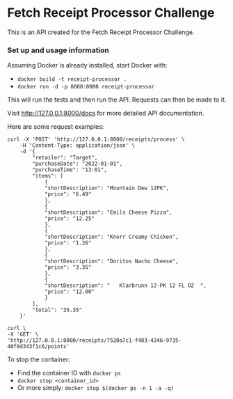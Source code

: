 # Fetch Receipt Processor Challenge

This is an API created for the Fetch Receipt Processor Challenge.

### Set up and usage information

Assuming Docker is already installed, start Docker with:

- `docker build -t receipt-processor .`
- `docker run -d -p 8000:8000 receipt-processor`

This will run the tests and then run the API. Requests can then be made to it.

Visit http://127.0.0.1:8000/docs for more detailed API documentation.

Here are some request examples:

```
curl -X 'POST' 'http://127.0.0.1:8000/receipts/process' \
    -H 'Content-Type: application/json' \
    -d '{
        "retailer": "Target",
        "purchaseDate": "2022-01-01",
        "purchaseTime": "13:01",
        "items": [
            {
            "shortDescription": "Mountain Dew 12PK",
            "price": "6.49"
            },
            {
            "shortDescription": "Emils Cheese Pizza",
            "price": "12.25"
            },
            {
            "shortDescription": "Knorr Creamy Chicken",
            "price": "1.26"
            },
            {
            "shortDescription": "Doritos Nacho Cheese",
            "price": "3.35"
            },
            {
            "shortDescription": "   Klarbrunn 12-PK 12 FL OZ  ",
            "price": "12.00"
            }
        ],
        "total": "35.35"
    }'
```

```
curl \
-X 'GET' \
'http://127.0.0.1:8000/receipts/7520a7c1-f483-4246-9735-40f8d343f1c6/points'
```

To stop the container:

- Find the container ID with `docker ps`
- `docker stop <container_id>`
- Or more simply: `docker stop $(docker ps -n 1 -a -q)`
